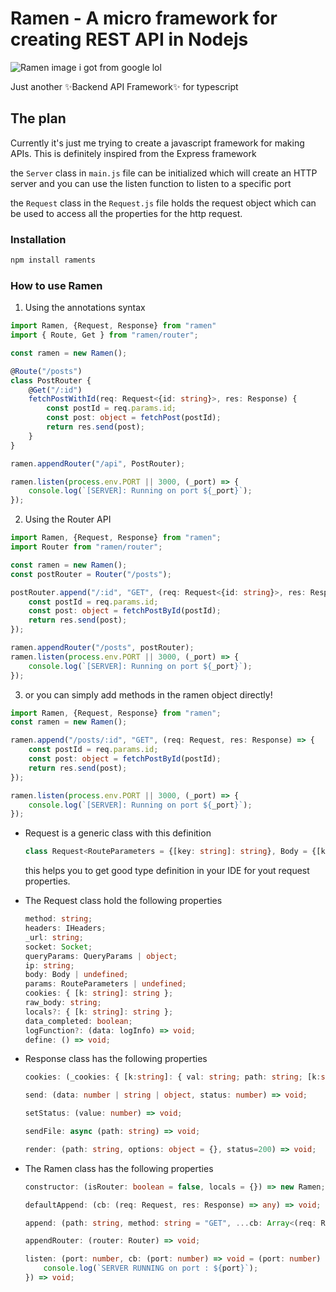# Ramen - A micro framework for creating REST API in Nodejs
![Ramen image i got from google lol](https://res.cloudinary.com/practicaldev/image/fetch/s--QGRMnu9Q--/c_limit%2Cf_auto%2Cfl_progressive%2Cq_auto%2Cw_880/https://dev-to-uploads.s3.amazonaws.com/uploads/articles/nfg8h1baize3kntwatl5.png)

Just another ✨Backend API Framework✨ for typescript
## The plan
Currently it's just me trying to create a javascript framework for making APIs. This is definitely inspired from the Express framework

the `Server` class in `main.js` file can be initialized which will create an HTTP server and you can use the listen function to listen to a specific port

the `Request` class in the `Request.js` file holds the request object which can be used to access all the properties for the http request.

### Installation
```bash
npm install raments
```

### How to use Ramen

1. Using the annotations syntax
```typescript
import Ramen, {Request, Response} from "ramen"
import { Route, Get } from "ramen/router"; 

const ramen = new Ramen();

@Route("/posts")
class PostRouter {
    @Get("/:id")
    fetchPostWithId(req: Request<{id: string}>, res: Response) {
        const postId = req.params.id;
        const post: object = fetchPost(postId);
        return res.send(post);
    }
}

ramen.appendRouter("/api", PostRouter);

ramen.listen(process.env.PORT || 3000, (_port) => {
    console.log(`[SERVER]: Running on port ${_port}`);
});
```
2. Using the Router API
```typescript
import Ramen, {Request, Response} from "ramen";
import Router from "ramen/router";

const ramen = new Ramen();
const postRouter = Router("/posts");

postRouter.append("/:id", "GET", (req: Request<{id: string}>, res: Response) => {
    const postId = req.params.id;
    const post: object = fetchPostById(postId);
    return res.send(post);
});

ramen.appendRouter("/posts", postRouter);
ramen.listen(process.env.PORT || 3000, (_port) => {
    console.log(`[SERVER]: Running on port ${_port}`);
});
```

3. or you can simply add methods in the ramen object directly!
```typescript
import Ramen, {Request, Response} from "ramen";
const ramen = new Ramen();

ramen.append("/posts/:id", "GET", (req: Request, res: Response) => {
    const postId = req.params.id;
    const post: object = fetchPostById(postId);
    return res.send(post);
});

ramen.listen(process.env.PORT || 3000, (_port) => {
    console.log(`[SERVER]: Running on port ${_port}`);
});

```

* Request is a generic class with this definition
    ```typescript
    class Request<RouteParameters = {[key: string]: string}, Body = {[key: string]: string}, QueryParams = {[key: string]: string}>
    ```
    this helps you to get good type definition in your IDE for yout request properties. 

* The Request class hold the following properties
    ```typescript
    method: string;
    headers: IHeaders;
    _url: string;
    socket: Socket;
    queryParams: QueryParams | object;
    ip: string;
    body: Body | undefined;
    params: RouteParameters | undefined;
    cookies: { [k: string]: string };
    raw_body: string;
    locals?: { [k: string]: string };
    data_completed: boolean;
    logFunction?: (data: logInfo) => void;
    define: () => void;
    ```

* Response class has the following properties
    ```typescript
    cookies: (_cookies: { [k:string]: { val: string; path: string; [k:string]: string } }) => void;

    send: (data: number | string | object, status: number) => void;

    setStatus: (value: number) => void;

    sendFile: async (path: string) => void;

    render: (path: string, options: object = {}, status=200) => void;
    ```

* The Ramen class has the following properties
    ```typescript
    constructor: (isRouter: boolean = false, locals = {}) => new Ramen;

    defaultAppend: (cb: (req: Request, res: Response) => any) => void;

    append: (path: string, method: string = "GET", ...cb: Array<(req: Request, res: Response, next: Function) => any>) => void;

    appendRouter: (router: Router) => void;

    listen: (port: number, cb: (port: number) => void = (port: number) => {
        console.log(`SERVER RUNNING on port : ${port}`);
    }) => void;
    ```